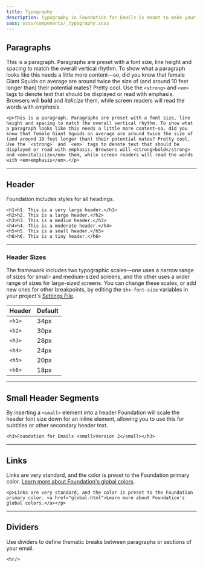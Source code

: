 ```yaml
---
title: Typography
description: Typography in Foundation for Emails is meant to make your life easier by providing clean, attractive, simple default styles for all of the most basic typographical elements.
sass: scss/components/_typography.scss
---
```


## Paragraphs

This is a paragraph. Paragraphs are preset with a font size, line height and spacing to match the overall vertical rhythm. To show what a paragraph looks like this needs a little more content—so, did you know that female Giant Squids on average are around twice the size of (and around 10 feet longer than) their potential mates? Pretty cool. Use the `<strong>` and `<em>` tags to denote text that should be displayed or read with emphasis. Browsers will <strong>bold</strong> and <em>italicize</em> them, while screen readers will read the words with <em>emphasis</em>.

```
<p>This is a paragraph. Paragraphs are preset with a font size, line height and spacing to match the overall vertical rhythm. To show what a paragraph looks like this needs a little more content—so, did you know that female Giant Squids on average are around twice the size of (and around 10 feet longer than) their potential mates? Pretty cool. Use the `<strong>` and `<em>` tags to denote text that should be displayed or read with emphasis. Browsers will <strong>bold</strong> and <em>italicize</em> them, while screen readers will read the words with <em>emphasis</em>.</p>
```

---

## Header

Foundation includes styles for all headings.

```inky_example
<h1>h1. This is a very large header.</h1>
<h2>h2. This is a large header.</h2>
<h3>h3. This is a medium header.</h3>
<h4>h4. This is a moderate header.</h4>
<h5>h5. This is a small header.</h5>
<h6>h6. This is a tiny header.</h6>
```

---

### Header Sizes

The framework includes two typographic scales&mdash;one uses a narrow range of sizes for small- and medium-sized screens, and the other uses a wider range of sizes for large-sized screens. You can change these scales, or add new ones for other breakpoints, by editing the `$hx-font-size` variables in your project's <a href="sass.html#the-settings-file">Settings File</a>.

Header  | Default |
--------|---------|
`<h1>`  | 34px    |
`<h2>`  | 30px    |
`<h3>`  | 28px    |
`<h4>`  | 24px    |
`<h5>`  | 20px    |
`<h6>`  | 18px    |

---

## Small Header Segments

By inserting a `<small>` element into a header Foundation will scale the header font size down for an inline element, allowing you to use this for subtitles or other secondary header text.

```inky_example
<h3>Foundation for Emails <small>Version 2</small></h3>
```

---

## Links

Links are very standard, and the color is preset to the Foundation primary color. [Learn more about Foundation's global colors](global.html).

```
<p>Links are very standard, and the color is preset to the Foundation primary color. <a href="global.html">Learn more about Foundation's global colors.</a></p>
```

---

## Dividers

Use dividers to define thematic breaks between paragraphs or sections of your email.

```
<hr/>
```